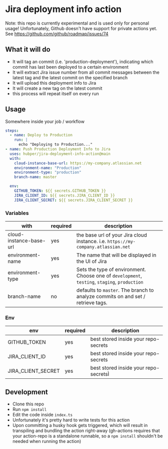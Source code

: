 # Jira deployment info action

Note: this repo is currently experimental and is used only for personal usage!
Unfortunately, Github doesn't have support for private actions yet. See https://github.com/github/roadmap/issues/74

## What it will do

- It will tag an commit (i.e. 'production-deployment'), indicating which commit has last been deployed to a certain environment
- It will extract Jira issue number from all commit messages between the latest tag and the latest commit on the specified branch
- It will upload this deployment info to Jira
- It will create a new tag on the latest commit
- this process will repeat itself on every run

## Usage

Somewhere inside your job / workflow

```yaml
steps:
  - name: Deploy to Production
    run: |
      echo "Deploying to Production..."
- name: Push Production Deployment Info to Jira
  uses: hubper/jira-deployment-info-action@main
  with:
    cloud-instance-base-url: https://my-company.atlassian.net
    environment-name: "Production"
    environment-type: "production"
    branch-name: master

  env:
    GITHUB_TOKEN: ${{ secrets.GITHUB_TOKEN }}
    JIRA_CLIENT_ID: ${{ secrets.JIRA_CLIENT_ID }}
    JIRA_CLIENT_SECRET: ${{ secrets.JIRA_CLIENT_SECRET }}
```

### Variables

| with                    | required | description                                                                                   |
| ----------------------- | -------- | --------------------------------------------------------------------------------------------- |
| cloud-instance-base-url | yes      | the base url of your Jira cloud instance. i.e. `https://my-company.atlassian.net`             |
| environment-name        | yes      | The name that will be displayed in the UI of Jira                                             |
| environment-type        | yes      | Sets the type of environment. Choose one of `development`, `testing`, `staging`, `production` |
| branch-name             | no       | defaults to `master`. The branch to analyze commits on and set / retrieve tags.               |

### Env

| env                | required | description                           |
| ------------------ | -------- | ------------------------------------- |
| GITHUB_TOKEN       | yes      | best stored inside your repo-secrets  |
| JIRA_CLIENT_ID     | yes      | best stored inside your repo-secrets  |
| JIRA_CLIENT_SECRET | yes      | best stored inside your repo-secretsÌ |

## Development

- Clone this repo
- Run `npm install`
- Edit the code inside `index.ts`
- Unfortunately it's pretty hard to write tests for this action
- Upon committing a husky hook gets triggered, which will result in transpiling and bundling the action right-away (gh-actions requires that your action-repo is a standalone runnable, so a `npm install` shouldn't be needed when running the action)
